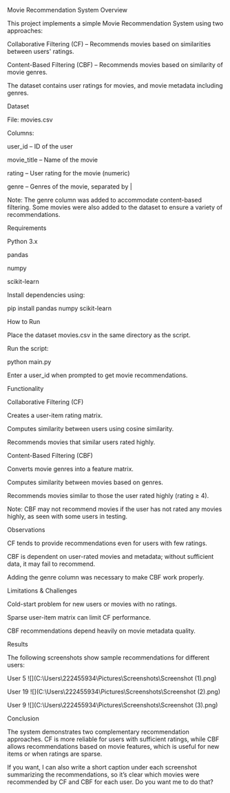 Movie Recommendation System
Overview

This project implements a simple Movie Recommendation System using two approaches:

Collaborative Filtering (CF) – Recommends movies based on similarities between users' ratings.

Content-Based Filtering (CBF) – Recommends movies based on similarity of movie genres.

The dataset contains user ratings for movies, and movie metadata including genres.

Dataset

File: movies.csv

Columns:

user_id – ID of the user

movie_title – Name of the movie

rating – User rating for the movie (numeric)

genre – Genres of the movie, separated by |

Note: The genre column was added to accommodate content-based filtering. Some movies were also added to the dataset to ensure a variety of recommendations.

Requirements

Python 3.x

pandas

numpy

scikit-learn

Install dependencies using:

pip install pandas numpy scikit-learn

How to Run

Place the dataset movies.csv in the same directory as the script.

Run the script:

python main.py


Enter a user_id when prompted to get movie recommendations.

Functionality

Collaborative Filtering (CF)

Creates a user-item rating matrix.

Computes similarity between users using cosine similarity.

Recommends movies that similar users rated highly.

Content-Based Filtering (CBF)

Converts movie genres into a feature matrix.

Computes similarity between movies based on genres.

Recommends movies similar to those the user rated highly (rating ≥ 4).

Note: CBF may not recommend movies if the user has not rated any movies highly, as seen with some users in testing.

Observations

CF tends to provide recommendations even for users with few ratings.

CBF is dependent on user-rated movies and metadata; without sufficient data, it may fail to recommend.

Adding the genre column was necessary to make CBF work properly.

Limitations & Challenges

Cold-start problem for new users or movies with no ratings.

Sparse user-item matrix can limit CF performance.

CBF recommendations depend heavily on movie metadata quality.

Results

The following screenshots show sample recommendations for different users:

User 5
![](C:\Users\222455934\Pictures\Screenshots\Screenshot (1).png)

User 19
![](C:\Users\222455934\Pictures\Screenshots\Screenshot (2).png)

User 9
![](C:\Users\222455934\Pictures\Screenshots\Screenshot (3).png)

Conclusion

The system demonstrates two complementary recommendation approaches. CF is more reliable for users with sufficient ratings, while CBF allows recommendations based on movie features, which is useful for new items or when ratings are sparse.


If you want, I can also write a short caption under each screenshot summarizing the recommendations, so it’s clear which movies were recommended by CF and CBF for each user. Do you want me to do that?

